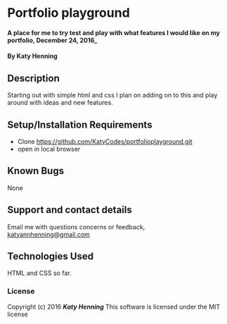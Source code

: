 # Portfolio playground

#### A place for me to try test and play with what features I would like on my portfolio, December 24, 2016_

#### By Katy Henning

## Description

Starting out with simple html and css I plan on adding on to this and play around with ideas and new features.

## Setup/Installation Requirements

* Clone https://github.com/KatyCodes/portfolioplayground.git
* open in local browser


## Known Bugs

None

## Support and contact details

Email me with questions concerns or feedback, katyannhenning@gmail.com

## Technologies Used

HTML and CSS so far.

### License

Copyright (c) 2016 **_Katy Henning_**
This software is licensed under the MIT license
